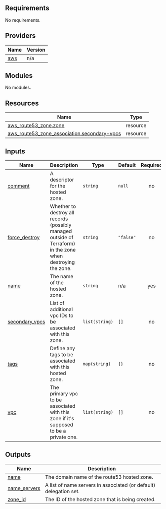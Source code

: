 <!-- BEGIN_TF_DOCS -->
## Requirements

No requirements.

## Providers

| Name | Version |
|------|---------|
| <a name="provider_aws"></a> [aws](#provider\_aws) | n/a |

## Modules

No modules.

## Resources

| Name | Type |
|------|------|
| [aws_route53_zone.zone](https://registry.terraform.io/providers/hashicorp/aws/latest/docs/resources/route53_zone) | resource |
| [aws_route53_zone_association.secondary-vpcs](https://registry.terraform.io/providers/hashicorp/aws/latest/docs/resources/route53_zone_association) | resource |

## Inputs

| Name | Description | Type | Default | Required |
|------|-------------|------|---------|:--------:|
| <a name="input_comment"></a> [comment](#input\_comment) | A descriptor for the hosted zone. | `string` | `null` | no |
| <a name="input_force_destroy"></a> [force\_destroy](#input\_force\_destroy) | Whether to destroy all records (possibly managed outside of Terraform) in the zone when destroying the zone. | `string` | `"false"` | no |
| <a name="input_name"></a> [name](#input\_name) | The name of the hosted zone. | `string` | n/a | yes |
| <a name="input_secondary_vpcs"></a> [secondary\_vpcs](#input\_secondary\_vpcs) | List of additional vpc IDs to be associated with this zone. | `list(string)` | `[]` | no |
| <a name="input_tags"></a> [tags](#input\_tags) | Define any tags to be associated with this hosted zone. | `map(string)` | `{}` | no |
| <a name="input_vpc"></a> [vpc](#input\_vpc) | The primary vpc to be associated with this zone if it's supposed to be a private one. | `list(string)` | `[]` | no |

## Outputs

| Name | Description |
|------|-------------|
| <a name="output_name"></a> [name](#output\_name) | The domain name of the route53 hosted zone. |
| <a name="output_name_servers"></a> [name\_servers](#output\_name\_servers) | A list of name servers in associated (or default) delegation set. |
| <a name="output_zone_id"></a> [zone\_id](#output\_zone\_id) | The ID of the hosted zone that is being created. |
<!-- END_TF_DOCS -->